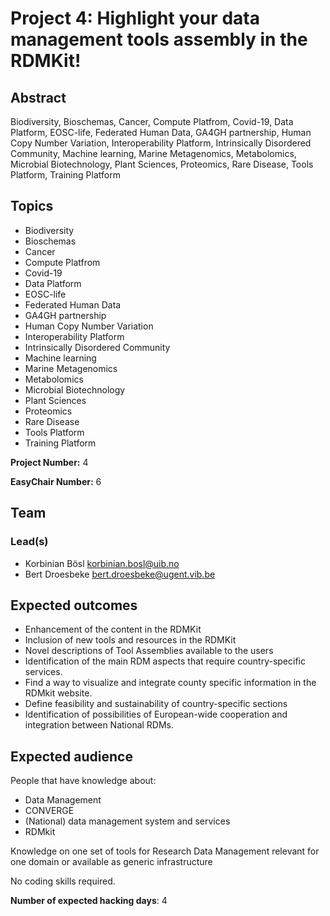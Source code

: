 # Project 4: Highlight your data management tools assembly in the RDMKit!

## Abstract

Biodiversity, Bioschemas, Cancer, Compute Platfrom, Covid-19, Data Platform, EOSC-life, Federated Human Data, GA4GH partnership, Human Copy Number Variation, Interoperability Platform, Intrinsically Disordered Community, Machine learning, Marine Metagenomics, Metabolomics, Microbial Biotechnology, Plant Sciences, Proteomics, Rare Disease, Tools Platform, Training Platform

## Topics

- Biodiversity
- Bioschemas
- Cancer
- Compute Platfrom
- Covid-19
- Data Platform
- EOSC-life
- Federated Human Data
- GA4GH partnership
- Human Copy Number Variation
- Interoperability Platform
- Intrinsically Disordered Community
- Machine learning
- Marine Metagenomics
- Metabolomics
- Microbial Biotechnology
- Plant Sciences
- Proteomics
- Rare Disease
- Tools Platform
- Training Platform

**Project Number:** 4



**EasyChair Number:** 6

## Team

### Lead(s)

- Korbinian Bösl korbinian.bosl@uib.no
- Bert Droesbeke bert.droesbeke@ugent.vib.be

## Expected outcomes

* Enhancement of the content in the RDMKit
* Inclusion of new tools and resources in the RDMKit
* Novel descriptions of Tool Assemblies available to the users
* Identification of the main RDM aspects that require country-specific services.
* Find a way to visualize and integrate county specific information in the RDMkit website.
* Define feasibility and sustainability of country-specific sections
* Identification of possibilities of European-wide cooperation and integration between National RDMs.

## Expected audience

People that have knowledge about:

- Data Management
- CONVERGE
- (National) data management system and services
- RDMkit

Knowledge on one set of tools for Research Data Management relevant for one domain or available as generic infrastructure

No coding skills required.

**Number of expected hacking days**: 4

